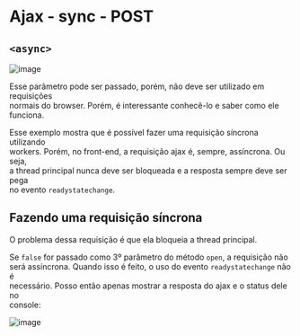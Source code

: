 # Ajax - sync - POST 

## `<async>` 
![image](https://user-images.githubusercontent.com/29297788/33270832-82e4015a-d36c-11e7-8877-d931ebb87488.png)

Esse parâmetro pode ser passado, porém, não deve ser utilizado em requisições  
normais do browser. Porém, é interessante conhecê-lo e saber como ele funciona.  

Esse exemplo mostra que é possível fazer uma requisição síncrona utilizando  
workers. Porém, no front-end, a requisição ajax é, sempre, assíncrona. Ou seja,  
a thread principal nunca deve ser bloqueada e a resposta sempre deve ser pega  
no evento `readystatechange`.  

## Fazendo uma requisição síncrona 
O problema dessa requisição é que ela bloqueia a thread principal.  

Se `false` for passado como 3º parâmetro do método `open`, a requisição não  
será assíncrona. Quando isso é feito, o uso do evento `readystatechange` não é  
necessário. Posso então apenas mostrar a resposta do ajax e o status dele no  
console:  

![image](https://user-images.githubusercontent.com/29297788/33271320-1013eb5c-d36e-11e7-86e1-8d9942fc1c8c.png)
